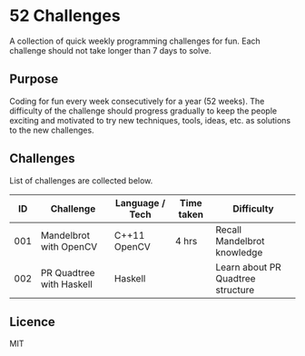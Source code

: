 # 52 Challenges

A collection of quick weekly programming challenges for fun. 
Each challenge should not take longer than 7 days to solve. 

## Purpose

Coding for fun every week consecutively for a year (52 weeks). 
The difficulty of the challenge should progress gradually to keep 
the people exciting and motivated to try new techniques, tools, ideas, etc. 
as solutions to the new challenges.

## Challenges 

List of challenges are collected below.

| ID  | Challenge                | Language / Tech  | Time taken | Difficulty |
|-----|--------------------------|------------------|------------|------------|
| 001 | Mandelbrot with OpenCV   | C++11 OpenCV     | 4 hrs      | Recall Mandelbrot knowledge |
| 002 | PR Quadtree with Haskell | Haskell          |            | Learn about PR Quadtree structure |


## Licence

MIT